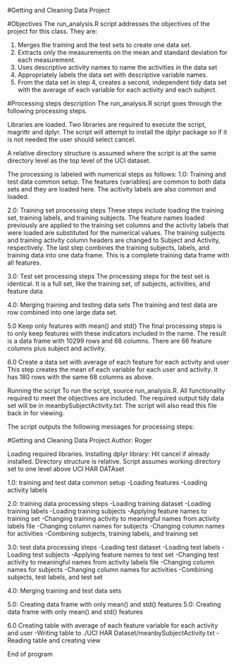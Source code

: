 #Getting and Cleaning Data Project

#Objectives
The run_analysis.R script addresses the objectives of the project for this class. They are:
1. Merges the training and the test sets to create one data set.
2. Extracts only the measurements on the mean and standard deviation for each measurement. 
3. Uses descriptive activity names to name the activities in the data set
4. Appropriately labels the data set with descriptive variable names. 
5. From the data set in step 4, creates a second, independent tidy data set with the average of each variable for each activity and each subject.

#Processing steps description
The run_analysis.R script goes through the following processing steps.

Libraries are loaded. Two libraries are required to execute the script, magrittr and dplyr. The script will attempt to install the dplyr package so if it is not needed the user should select cancel.

A relative directory structure is assumed where the script is at the same directory level as the top level of the UCI dataset.

The processing is labeled with numerical steps as follows:
1.0: Training and test data common setup.
The features (variables) are common to both data sets and they are loaded here. The acitivity labels are also common and loaded.

2.0: Training set processing steps 
These steps include loading the training set, training labels, and training subjects. The feature names loaded previously are applied to the training set columns and the activity labels that were loaded are substituted for the numerical values. The training subjects and training activity column headers are changed to Subject and Activity, respectively. The last step combines the training subjects, labels, and training data into one data frame. This is a complete training data frame with all features. 

3.0: Test set processing steps
The processing steps for the test set is identical. It is a full set, like the training set, of subjects, activities, and feature data. 

4.0: Merging training and testing data sets
The training and test data are row combined into one large data set. 

5.0 Keep only features with mean() and std()
The final processing steps is to only keep features with these indicators included in the name. The result is a data frame with 10299 rows and 68 columns. There are 66 feature columns plus subject and activity.

6.0 Create a data set with average of each feature for each activity and user
This step creates the mean of each variable for each user and activity. It has 180 rows with the same 68 columns as above.

Running the script
To run the script, source run_analysis.R. All functionality required to meet the objectives are included. The required output tidy data set will be in meanbySubjectActivity.txt. The script will also read this file back in for viewing.

The script outputs the following messages for processing steps:

#Getting and Cleaning Data Project
Author: Roger

Loading required libraries.
Installing dplyr library: Hit cancel if already installed.
Directory structure is relative. Script assumes working directory set to one level above UCI HAR DATAset

1.0: training and test data common setup
   -Loading features
    -Loading activity labels
    
2.0: training data processing steps
    -Loading training dataset
    -Loading training labels
    -Loading training subjects
    -Applying feature names to training set
    -Changing training activity to meaningful names from activity labels file
    -Changing column names for subjects
    -Changing column names for activities
    -Combining subjects, training labels, and training set

3.0: test data processing steps
    -Loading test dataset
    -Loading test labels
    -Loading test subjects
    -Applying feature names to test set
    -Changing test activity to meaningful names from activity labels file
    -Changing column names for subjects
    -Changing column names for activities
    -Combining subjects, test labels, and test set

4.0: Merging training and test data sets

5.0: Creating data frame with only mean() and std() features
5.0: Creating data frame with only mean() and std() features

6.0 Creating table with average of each feature variable for each activity and user
    -Writing table to ./UCI HAR Dataset/meanbySubjectActivity.txt
    -Reading table and creating view

End of program


